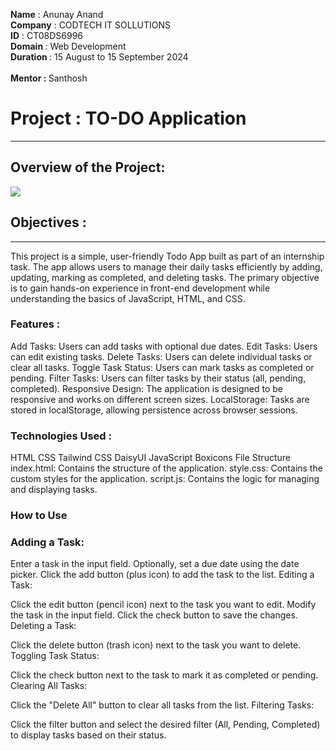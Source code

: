 <b>Name</b> : Anunay Anand <br/>
<b>Company</b> : CODTECH IT SOLLUTIONS <br/>
<b>ID</b> : CT08DS6996 <br/>
<b>Domain </b>: Web Development <br/>
<b>Duration </b>: 15 August to 15 September 2024 <br/>
<br>
<b>Mentor : </b> Santhosh <br/>
<h1>Project : TO-DO Application</h1>
<hr/>
<h2>Overview of the Project:</h2>
<img src="https://i.postimg.cc/Fz1CqFGG/Screenshot-2024-08-21-201331.png">

<h2>Objectives : </h2>
<hr/>
<p>This project is a simple, user-friendly Todo App built as part of an internship task. The app allows users to manage their daily tasks efficiently by adding, updating, marking as completed, and deleting tasks. The primary objective is to gain hands-on experience in front-end development while understanding the basics of JavaScript, HTML, and CSS.</p>
<h3>Features : </h3>
<p>Add Tasks: Users can add tasks with optional due dates. Edit Tasks: Users can edit existing tasks. Delete Tasks: Users can delete individual tasks or clear all tasks. Toggle Task Status: Users can mark tasks as completed or pending. Filter Tasks: Users can filter tasks by their status (all, pending, completed). Responsive Design: The application is designed to be responsive and works on different screen sizes. LocalStorage: Tasks are stored in localStorage, allowing persistence across browser sessions.</p>
<h3>Technologies Used : </h3>
<p>HTML CSS Tailwind CSS DaisyUI JavaScript Boxicons File Structure index.html: Contains the structure of the application. style.css: Contains the custom styles for the application. script.js: Contains the logic for managing and displaying tasks.</p>
<h3>How to Use</h3>
  <h3>Adding a Task:</h3>
<p>Enter a task in the input field. Optionally, set a due date using the date picker. Click the add button (plus icon) to add the task to the list. Editing a Task:
</p>
<p>Click the edit button (pencil icon) next to the task you want to edit. Modify the task in the input field. Click the check button to save the changes. Deleting a Task:</p>

<p>Click the delete button (trash icon) next to the task you want to delete. Toggling Task Status:</p>

<p>Click the check button next to the task to mark it as completed or pending. Clearing All Tasks:
</p>
<p>Click the "Delete All" button to clear all tasks from the list. Filtering Tasks:</p>

<p>Click the filter button and select the desired filter (All, Pending, Completed) to display tasks based on their status.
</p>

